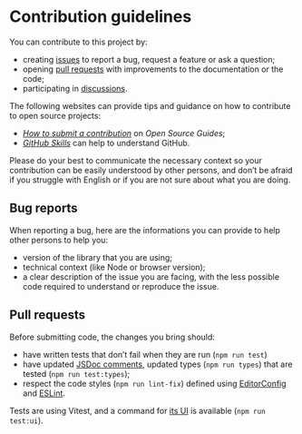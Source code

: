 # Contribution guidelines

You can contribute to this project by:
- creating [issues](https://github.com/frontacles/frontacles/issues/) to report a bug, request a feature or ask a question;
- opening [pull requests](https://github.com/frontacles/frontacles/issues/pulls) with improvements to the documentation or the code;
- participating in [discussions](https://github.com/frontacles/frontacles/discussions).

The following websites can provide tips and guidance on how to contribute to open source projects:
- [_How to submit a contribution_](https://opensource.guide/how-to-contribute/#how-to-submit-a-contribution) on _Open Source Guides_;
- [_GitHub Skills_](https://skills.github.com/) can help to understand GitHub.

Please do your best to communicate the necessary context so your contribution can be easily understood by other persons, and don’t be afraid if you struggle with English or if you are not sure about what you are doing.

## Bug reports

When reporting a bug, here are the informations you can provide to help other persons to help you:
- version of the library that you are using;
- technical context (like Node or browser version);
- a clear description of the issue you are facing, with the less possible code required to understand or reproduce the issue.

## Pull requests

Before submitting code, the changes you bring should:
- have written tests that don’t fail when they are run (`npm run test`)
- have updated [JSDoc comments](https://jsdoc.app/), updated types (`npm run types`) that are tested (`npm run test:types`);
- respect the code styles (`npm run lint-fix`) defined using [EditorConfig](https://editorconfig.org/) and [ESLint](https://eslint.org).

Tests are using Vitest, and a command for [its UI](https://vitest.dev/guide/ui.html) is available (`npm run test:ui`).

